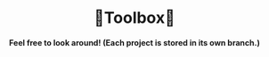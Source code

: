 <div align="center">
  <h1>🔨Toolbox🔧</h1>
  <h4>Feel free to look around! (Each project is stored in its own branch.)</h4>
</div>
